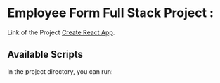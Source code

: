 # Employee Form Full Stack Project :

Link of the Project [Create React App](https://form-employee.vercel.app/).

## Available Scripts

In the project directory, you can run:


